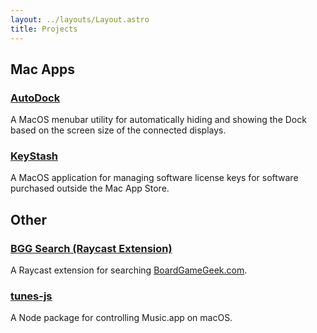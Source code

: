 ```yaml
---
layout: ../layouts/Layout.astro
title: Projects
---
```


## Mac Apps

### [AutoDock](https://github.com/ghall89/AutoDock)

A MacOS menubar utility for automatically hiding and showing the Dock based on the screen size of the connected displays.

### [KeyStash](https://github.com/ghall89/KeyStash)

A MacOS application for managing software license keys for software purchased outside the Mac App Store.

## Other

### [BGG Search (Raycast Extension)](https://www.raycast.com/graham_hall/board-game-geek)

A Raycast extension for searching [BoardGameGeek.com](https://boardgamegeek.com).

### [tunes-js](https://www.npmjs.com/package/tunes-js)

A Node package for controlling Music.app on macOS.
